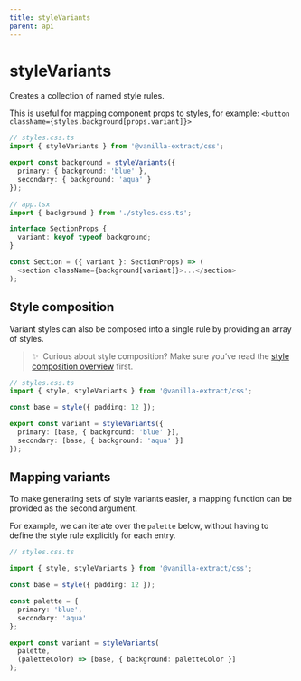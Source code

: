 ```yaml
---
title: styleVariants
parent: api
---
```


# styleVariants

Creates a collection of named style rules.

This is useful for mapping component props to styles, for example: `<button className={styles.background[props.variant]}>`

```ts compiled
// styles.css.ts
import { styleVariants } from '@vanilla-extract/css';

export const background = styleVariants({
  primary: { background: 'blue' },
  secondary: { background: 'aqua' }
});

// app.tsx
import { background } from './styles.css.ts';

interface SectionProps {
  variant: keyof typeof background;
}

const Section = ({ variant }: SectionProps) => (
  <section className={background[variant]}>...</section>
);
```

## Style composition

Variant styles can also be composed into a single rule by providing an array of styles.

> ✨&nbsp;&nbsp;Curious about style composition? Make sure you’ve read the [style composition overview](/documentation/style-composition) first.

```ts compiled
// styles.css.ts
import { style, styleVariants } from '@vanilla-extract/css';

const base = style({ padding: 12 });

export const variant = styleVariants({
  primary: [base, { background: 'blue' }],
  secondary: [base, { background: 'aqua' }]
});
```

## Mapping variants

To make generating sets of style variants easier, a mapping function can be provided as the second argument.

For example, we can iterate over the `palette` below, without having to define the style rule explicitly for each entry.

```ts compiled
// styles.css.ts

import { style, styleVariants } from '@vanilla-extract/css';

const base = style({ padding: 12 });

const palette = {
  primary: 'blue',
  secondary: 'aqua'
};

export const variant = styleVariants(
  palette,
  (paletteColor) => [base, { background: paletteColor }]
);
```
